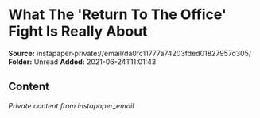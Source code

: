 # What The 'Return To The Office' Fight Is Really About

**Source:** instapaper-private://email/da0fc11777a74203fded01827957d305/
**Folder:** Unread
**Added:** 2021-06-24T11:01:43




## Content
*Private content from instapaper_email*
